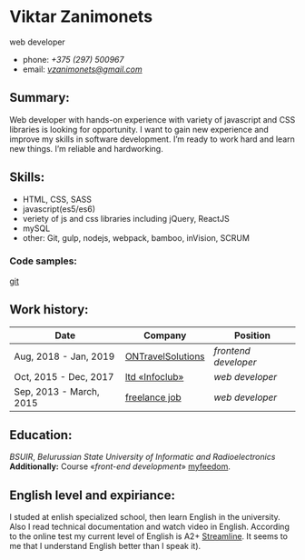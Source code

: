 # Viktar Zanimonets
 web developer

* phone: *+375 (297) 500967*
* email: *vzanimonets@gmail.com*

## Summary:
Web developer with hands-on experience with variety of javascript and CSS libraries is looking for opportunity. I want to gain new experience and improve my skills in software development. I’m ready to work hard and learn new things. I’m reliable and hardworking.

## Skills:
* HTML, CSS, SASS
* javascript(es5/es6)
* veriety of js and css libraries including  jQuery, ReactJS
* mySQL
* other: Git, gulp, nodejs, webpack, bamboo, inVision, SCRUM

### Code samples:

[git](https://github.com/vzanimonets)

## Work history:
| Date          | Company | Position |
| ------------- | ------- | -------- |
| Aug, 2018 - Jan, 2019   | [ONTravelSolutions](www.ontravelsolutions.com) | *frontend developer* |
| Oct, 2015 - Dec, 2017   |  [ltd &laquo;Infoclub&raquo;](https://icservice.by) | *web developer* |
| Sep, 2013 - March, 2015 |  [freelance job](http://upwork.com) | *web developer* |

## Education:

 *BSUIR*, *Belurussian State University of Informatic and Radioelectronics*  
 **Additionally:** Сourse &laquo;*front-end development*&raquo; [myfeedom](https://myfreedom.by).

## English level and expiriance:

I studed at enlish specialized school, then learn English in the university. Also I read technical documentation and watch video in English.  According to the online test my current level of English is A2+ [Streamline](https://test.str.by/). It seems to me that I understand English better than I speak it).
